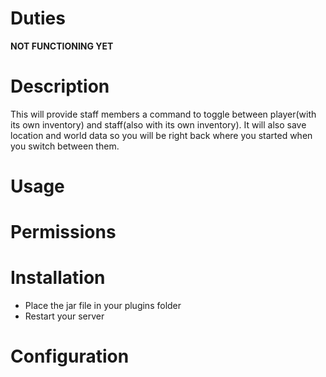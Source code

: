 # Duties

**NOT FUNCTIONING YET**

# Description

This will provide staff members a command to toggle between player(with its own inventory) and staff(also with its own inventory). It will also save location and world data so you will be right back where you started when you switch between them.

# Usage



# Permissions



# Installation

- Place the jar file in your plugins folder
- Restart your server


# Configuration


